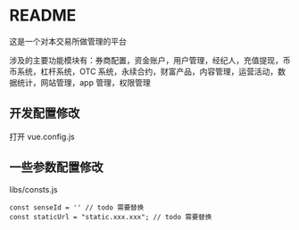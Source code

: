 # README

这是一个对本交易所做管理的平台

涉及的主要功能模块有：券商配置，资金账户，用户管理，经纪人，充值提现，币币系统，杠杆系统，OTC 系统，永续合约，财富产品，内容管理，运营活动，数据统计，网站管理，app 管理，权限管理

## 开发配置修改

打开 vue.config.js

## 一些参数配置修改

libs/consts.js

```
const senseId = '' // todo 需要替换
const staticUrl = "static.xxx.xxx"; // todo 需要替换
```
